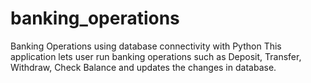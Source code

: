 # banking_operations
Banking Operations using database connectivity with Python
This application lets user run banking operations such as Deposit, Transfer, Withdraw, Check Balance and updates the changes in database.
